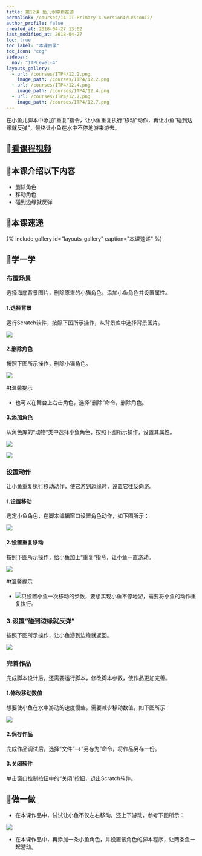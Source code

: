 ```yaml
---
title: 第12课 鱼儿水中自在游
permalink: /courses/14-IT-Primary-4-version4/Lesson12/
author_profile: false
created_at: 2018-04-27 13:02
last_modified_at: 2018-04-27
toc: true
toc_label: "本课目录"
toc_icon: "cog"
sidebar:
  nav: "ITPLevel-4"
layouts_gallery:
  - url: /courses/ITP4/12.2.png
    image_path: /courses/ITP4/12.2.png
  - url: /courses/ITP4/12.4.png
    image_path: /courses/ITP4/12.4.png
  - url: /courses/ITP4/12.7.png
    image_path: /courses/ITP4/12.7.png
---
```

在小鱼儿脚本中添加“重复”指令，让小鱼重复执行“移动”动作，再让小鱼“碰到边缘就反弹”，最终让小鱼在水中不停地游来游去。

## :cinema:[看课程视频](http://study.163.com)
## :mega:本课介绍以下内容
- 删除角色
- 移动角色
- 碰到边缘就反弹
## :rainbow:本课速递
{% include gallery id="layouts_gallery" caption="本课速递" %}
## :electric_plug:学一学
### 布置场景
选择海底背景图片，删除原来的小猫角色，添加小鱼角色并设置属性。
#### 1.选择背景
运行Scratch软件，按照下图所示操作，从背景库中选择背景图片。

![](/courses/ITP4/12.1.png)
#### 2.删除角色
按照下图所示操作，删除小猫角色。

![](/courses/ITP4/12.2.png)

#:heavy_exclamation_mark:温馨提示
- 也可以在舞台上右击角色，选择“删除”命令，删除角色。
#### 3.添加角色
从角色库的“动物”类中选择小鱼角色，按照下图所示操作，设置其属性。

![](/courses/ITP4/12.3.png)

![](/courses/ITP4/12.3.1.png)
### 设置动作
让小鱼重复执行移动动作，使它游到边缘时，设置它往反向游。
#### 1.设置移动
选定小鱼角色，在脚本编辑窗口设置角色动作，如下图所示：

![](/courses/ITP4/12.4.png)
#### 2.设置重复移动
按照下图所示操作，给小鱼加上“重复”指令，让小鱼一直游动。

![](/courses/ITP4/12.5.png)

#:heavy_exclamation_mark:温馨提示
- ![](/courses/ITP4/12.5.1.png)只设置小鱼一次移动的步数，要想实现小鱼不停地游，需要将小鱼的动作重复执行。 

### 3.设置“碰到边缘就反弹”
按照下图所示操作，让小鱼游到边缘就返回。

![](/courses/ITP4/12.6.png)
### 完善作品
完成脚本设计后，还需要运行脚本，修改脚本参数，使作品更加完善。
#### 1.修改移动数值
想要使小鱼在水中游动的速度慢些，需要减少移动数值，如下图所示：

![](/courses/ITP4/12.7.png)
#### 2.保存作品
完成作品调试后，选择“文件”——>“另存为”命令，将作品另存一份。
#### 3.关闭软件
单击窗口控制按钮中的“关闭”按钮，退出Scratch软件。

## :pencil:做一做
- 在本课作品中，试试让小鱼不仅左右移动，还上下游动，参考下图所示：

![](/courses/ITP4/12.8.png)
- 在本课作品中，再添加一条小鱼角色，并设置该角色的脚本程序，让两条鱼一起游动。
